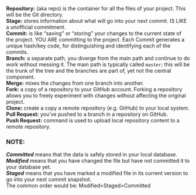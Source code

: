 **Repository:** (aka repo) is the container for all the files of your project. This will be the Git directory.  
**Stage:** stores information about what will go into your next commit. IS LIKE a unofficial commitment.   
**Commit:** is like “saving” or “storing” your changes to the current state of the project. YOU ARE committing to the project. Each Commit generates a unique hash/key code, for distinguishing and identifying each of the commits.  
**Branch:** a separate path, you diverge from the main path and continue to do work without messing it. The main path is typically called ```master```; this will be the trunk of the tree and the branches are part of, yet not the central component.  
**Merge:** mixes the changes from one branch into another.  
**Fork:** a copy of a repository to your GitHub account. Forking a repository allows you to freely experiment with changes without affecting the original project.  
**Clone:** create a copy a remote repository (e.g. GitHub) to your local system.  
**Pull Request:** you've pushed to a branch in a repository on GitHub.  
**Push Request:** command is used to upload local repository content to a remote repository.  

### NOTE: 

**_Committed_** means that the data is safely stored in your local database.   
**_Modified_** means that you have changed the file but have not committed it to your database yet.   
**_Staged_** means that you have marked a modified file in its current version to go into your next commit snapshot.  
The common order would be: Modified>Staged>Committed 
